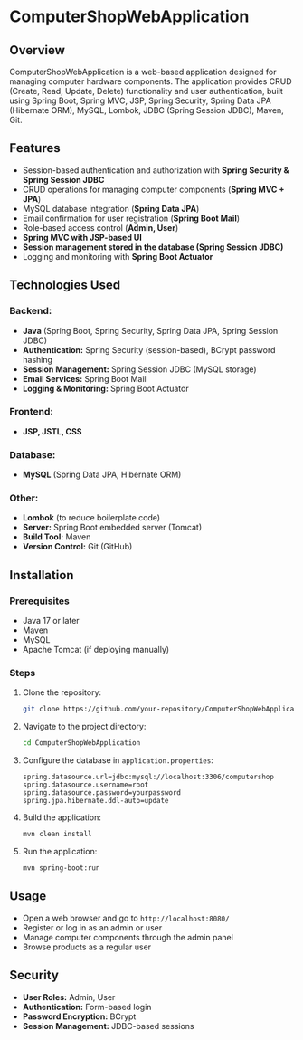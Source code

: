 # ComputerShopWebApplication

## Overview
ComputerShopWebApplication is a web-based application designed for managing computer hardware components. The application provides CRUD (Create, Read, Update, Delete) functionality and user authentication, built using Spring Boot, Spring MVC, JSP, Spring Security, Spring Data JPA (Hibernate ORM), MySQL, Lombok, JDBC (Spring Session JDBC), Maven, Git.

## Features
- Session-based authentication and authorization with **Spring Security & Spring Session JDBC**
- CRUD operations for managing computer components (**Spring MVC + JPA**)
- MySQL database integration (**Spring Data JPA**)
- Email confirmation for user registration (**Spring Boot Mail**)
- Role-based access control (**Admin, User**)
- **Spring MVC with JSP-based UI**
- **Session management stored in the database (Spring Session JDBC)**
- Logging and monitoring with **Spring Boot Actuator**

## Technologies Used
### Backend:
- **Java** (Spring Boot, Spring Security, Spring Data JPA, Spring Session JDBC)
- **Authentication:** Spring Security (session-based), BCrypt password hashing
- **Session Management:** Spring Session JDBC (MySQL storage)
- **Email Services:** Spring Boot Mail
- **Logging & Monitoring:** Spring Boot Actuator

### Frontend:
- **JSP, JSTL, CSS**

### Database:
- **MySQL** (Spring Data JPA, Hibernate ORM)

### Other:
- **Lombok** (to reduce boilerplate code)
- **Server:** Spring Boot embedded server (Tomcat)
- **Build Tool:** Maven
- **Version Control:** Git (GitHub)


## Installation
### Prerequisites
- Java 17 or later
- Maven
- MySQL
- Apache Tomcat (if deploying manually)

### Steps
1. Clone the repository:
   ```sh
   git clone https://github.com/your-repository/ComputerShopWebApplication.git
   ```
2. Navigate to the project directory:
   ```sh
   cd ComputerShopWebApplication
   ```
3. Configure the database in `application.properties`:
   ```properties
   spring.datasource.url=jdbc:mysql://localhost:3306/computershop
   spring.datasource.username=root
   spring.datasource.password=yourpassword
   spring.jpa.hibernate.ddl-auto=update
   ```
4. Build the application:
   ```sh
   mvn clean install
   ```
5. Run the application:
   ```sh
   mvn spring-boot:run
   ```

## Usage
- Open a web browser and go to `http://localhost:8080/`
- Register or log in as an admin or user
- Manage computer components through the admin panel
- Browse products as a regular user

## Security
- **User Roles:** Admin, User
- **Authentication:** Form-based login
- **Password Encryption:** BCrypt
- **Session Management:** JDBC-based sessions



